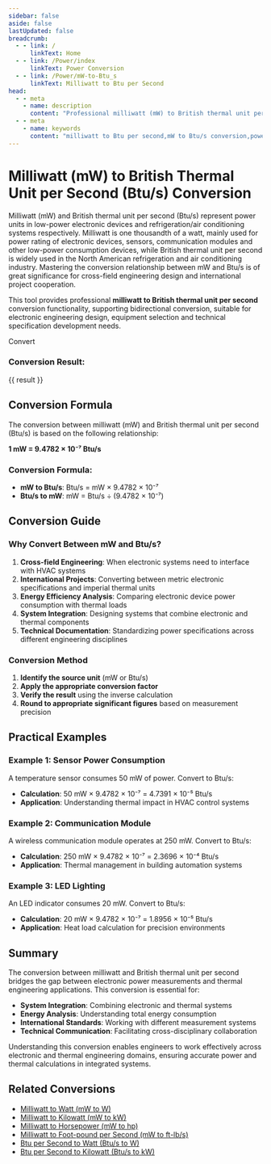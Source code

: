 ```yaml
---
sidebar: false
aside: false
lastUpdated: false
breadcrumb:
  - - link: /
      linkText: Home
  - - link: /Power/index
      linkText: Power Conversion
  - - link: /Power/mW-to-Btu_s
      linkText: Milliwatt to Btu per Second
head:
  - - meta
    - name: description
      content: "Professional milliwatt (mW) to British thermal unit per second (Btu/s) power unit conversion tool, providing precise conversion formulas, low-power device application examples and technical specification guidance, suitable for power calculations in electronics, sensors, communication equipment and other fields."
  - - meta
    - name: keywords
      content: "milliwatt to Btu per second,mW to Btu/s conversion,power unit conversion,low power devices,electronic device power,sensor power,communication equipment power,milliwatt,power unit converter,electronic engineering calculation,low power consumption devices"
---
```

# Milliwatt (mW) to British Thermal Unit per Second (Btu/s) Conversion

Milliwatt (mW) and British thermal unit per second (Btu/s) represent power units in low-power electronic devices and refrigeration/air conditioning systems respectively. Milliwatt is one thousandth of a watt, mainly used for power rating of electronic devices, sensors, communication modules and other low-power consumption devices, while British thermal unit per second is widely used in the North American refrigeration and air conditioning industry. Mastering the conversion relationship between mW and Btu/s is of great significance for cross-field engineering design and international project cooperation.

This tool provides professional **milliwatt to British thermal unit per second** conversion functionality, supporting bidirectional conversion, suitable for electronic engineering design, equipment selection and technical specification development needs.

<script setup>
import { onMounted,reactive,inject ,ref  } from 'vue'
import { NButton,NForm ,NFormItem,NInput,NInputNumber,NSelect,NCard,useMessage ,NGrid ,NGi } from 'naive-ui'
import { defineClientComponent } from 'vitepress'
import { Power } from '../../files';
const convert = inject('convert')
const seoKey = [
  'milliwatt to Btu per second', 'mW to Btu/s conversion', 'power unit conversion', 'low power devices', 'electronic device power',
  'sensor power', 'communication equipment power', 'milliwatt', 'power unit converter', 'electronic engineering calculation',
  'low power consumption devices', 'what is w unit', 'watt unit', 'w unit', 'power'
]
const options =  [
  { "label": "Milliwatt (mW)","value": "mW" },
  { "label": "British Thermal Unit per Second (Btu/s)","value": "Btu/s" }
];
const formRef = ref(null);
const rules = {
  number:{
    required: true,
    type: 'number',
    trigger: "blur",
    message: 'Please enter a number'
  },
  to:{
    required: true,
    trigger: "select",
    message: 'Please select conversion unit'
  },
  from:{
    required: true,
    trigger: "select",
    message: 'Please select source unit'
  }
}
const message = useMessage()
const formValue = reactive({
  number: 1,
  from: 'mW',
  to: 'Btu/s'
})
const result = ref('')
const handleValidateClick = (e) => {
  e.preventDefault()
  formRef.value?.validate((errors) => {
    if (!errors) {
      result.value = convert(formValue.number, formValue.from, formValue.to, Power)
    } else {
      console.log(errors)
      message.error('Invalid')
    }
  })
}
</script>

<NCard title="Milliwatt to British Thermal Unit per Second Converter">
<NForm ref="formRef" :model="formValue" :rules="rules">
<NGrid :cols="24" :x-gap="12">
<NGi :span="24">
<NFormItem path="number" label="Enter Value">
<NInputNumber v-model:value="formValue.number" placeholder="Enter the value to convert" />
</NFormItem>
</NGi>
<NGi :span="12">
<NFormItem path="from" label="From">
<NSelect v-model:value="formValue.from" placeholder="Select source unit" :options="options" />
</NFormItem>
</NGi>
<NGi :span="12">
<NFormItem path="to" label="To">
<NSelect v-model:value="formValue.to" placeholder="Select target unit" :options="options" />
</NFormItem>
</NGi>
<NGi :span="24">
<NFormItem>
<NButton type="primary" @click="handleValidateClick">
Convert
</NButton>
</NFormItem>
</NGi>
</NGrid>
</NForm>
<div v-if="result" style="margin-top: 20px;">
<h3>Conversion Result:</h3>
<p>{{ result }}</p>
</div>
</NCard>

## Conversion Formula

The conversion between milliwatt (mW) and British thermal unit per second (Btu/s) is based on the following relationship:

**1 mW = 9.4782 × 10⁻⁷ Btu/s**

### Conversion Formula:
- **mW to Btu/s**: Btu/s = mW × 9.4782 × 10⁻⁷
- **Btu/s to mW**: mW = Btu/s ÷ (9.4782 × 10⁻⁷)

## Conversion Guide

### Why Convert Between mW and Btu/s?

1. **Cross-field Engineering**: When electronic systems need to interface with HVAC systems
2. **International Projects**: Converting between metric electronic specifications and imperial thermal units
3. **Energy Efficiency Analysis**: Comparing electronic device power consumption with thermal loads
4. **System Integration**: Designing systems that combine electronic and thermal components
5. **Technical Documentation**: Standardizing power specifications across different engineering disciplines

### Conversion Method

1. **Identify the source unit** (mW or Btu/s)
2. **Apply the appropriate conversion factor**
3. **Verify the result** using the inverse calculation
4. **Round to appropriate significant figures** based on measurement precision

## Practical Examples

### Example 1: Sensor Power Consumption
A temperature sensor consumes 50 mW of power. Convert to Btu/s:
- **Calculation**: 50 mW × 9.4782 × 10⁻⁷ = 4.7391 × 10⁻⁵ Btu/s
- **Application**: Understanding thermal impact in HVAC control systems

### Example 2: Communication Module
A wireless communication module operates at 250 mW. Convert to Btu/s:
- **Calculation**: 250 mW × 9.4782 × 10⁻⁷ = 2.3696 × 10⁻⁴ Btu/s
- **Application**: Thermal management in building automation systems

### Example 3: LED Lighting
An LED indicator consumes 20 mW. Convert to Btu/s:
- **Calculation**: 20 mW × 9.4782 × 10⁻⁷ = 1.8956 × 10⁻⁵ Btu/s
- **Application**: Heat load calculation for precision environments

## Summary

The conversion between milliwatt and British thermal unit per second bridges the gap between electronic power measurements and thermal engineering applications. This conversion is essential for:

- **System Integration**: Combining electronic and thermal systems
- **Energy Analysis**: Understanding total energy consumption
- **International Standards**: Working with different measurement systems
- **Technical Communication**: Facilitating cross-disciplinary collaboration

Understanding this conversion enables engineers to work effectively across electronic and thermal engineering domains, ensuring accurate power and thermal calculations in integrated systems.

## Related Conversions

- [Milliwatt to Watt (mW to W)](/Power/mW-to-W)
- [Milliwatt to Kilowatt (mW to kW)](/Power/mW-to-kW)
- [Milliwatt to Horsepower (mW to hp)](/Power/mW-to-hp)
- [Milliwatt to Foot-pound per Second (mW to ft-lb/s)](/Power/mW-to-ft-lb_s)
- [Btu per Second to Watt (Btu/s to W)](/Power/Btu_s-to-W)
- [Btu per Second to Kilowatt (Btu/s to kW)](/Power/Btu_s-to-kW)